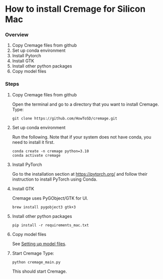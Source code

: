 # How to install Cremage for Silicon Mac

### Overview
1. Copy Cremage files from github
1. Set up conda environment
1. Install Pytorch
1. Install GTK
1. Install other python packages
1. Copy model files

### Steps
1. Copy Cremage files from github

   Open the terminal and go to a directory that you want to install Cremage.
   Type:
   ```
   git clone https://github.com/HowToSD/cremage.git
   ```

2. Set up conda environment

   Run the following. Note that if your system does not have conda, you need to install it first.

    ```
    conda create -n cremage python=3.10
    conda activate cremage
    ```

3. Install PyTorch

    Go to the installation section at https://pytorch.org/ and follow their instruction to install PyTorch using Conda.

4. Install GTK

    Cremage uses PyGObject/GTK for UI.
    ```
    brew install pygobject3 gtk+3
    ```

5. Install other python packages
    ```
    pip install -r requirements_mac.txt
    ```

6. Copy model files
   
    See [Setting up model files](setting_up_model_files.md).

7. Start Cremage
   Type:
   ```
   python cremage_main.py
   ```
   This should start Cremage.
